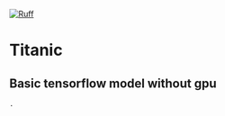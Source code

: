 [![Ruff](https://github.com/morheus9/gpt_bot_terminal/actions/workflows/ruff.yml/badge.svg)](https://github.com/morheus9/gpt_bot_terminal/actions/workflows/ruff.yml)

# Titanic
## Basic tensorflow model without gpu

```
.
```


